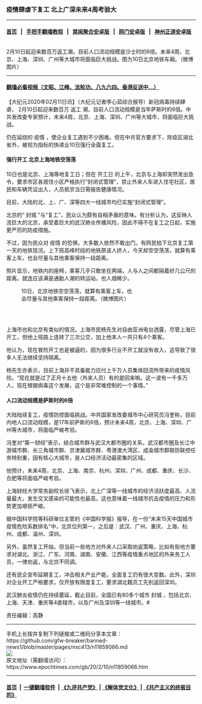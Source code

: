 ### 疫情肆虐下复工 北上广深未来4周考验大
------------------------

#### [首页](https://github.com/gfw-breaker/banned-news1/blob/master/README.md) &nbsp;&nbsp;|&nbsp;&nbsp; [手把手翻墙教程](https://github.com/gfw-breaker/guides/wiki) &nbsp;&nbsp;|&nbsp;&nbsp; [禁闻聚合安卓版](https://github.com/gfw-breaker/bn-android) &nbsp;&nbsp;|&nbsp;&nbsp; [网门安卓版](https://github.com/oGate2/oGate) &nbsp;&nbsp;|&nbsp;&nbsp; [神州正道安卓版](https://github.com/SzzdOgate/update) 



<div><img alt="" class="aligncenter wp-post-image" src="https://i.epochtimes.com/assets/uploads/2020/02/FotoJet-1-600x400.jpg"/>
<div class="red16 caption">
 <p>
  2月10日起迎来数百万返工潮，目前人口流动规模是沙士时的6倍。未来4周，北京、上海、深圳、广州等大城市将面临巨大挑战。图为10日北京地铁车厢。（微博图片）
 </p>
</div>
</div><hr/>

#### [翻墙必看视频（文昭、江峰、法轮功、八九六四、香港反送中...）](https://github.com/gfw-breaker/banned-news1/blob/master/pages/link3.md)

<div><p>
 【大纪元2020年02月11日讯】（大纪元记者李心茹综合报导）新冠病毒持续肆虐， 2月10日起迎来数百万
 <ok href="https://www.epochtimes.com/gb/tag/%E8%BF%94%E5%B7%A5.html">
  返工
 </ok>
 潮，目前人口流动规模是当年萨斯时的6倍。中共发改委专家预计，未来4周，北京、上海、深圳、广州等大城市，将面临巨大挑战。
</p>
<p>
 仍在延绕的
 <ok href="https://www.epochtimes.com/gb/tag/%E7%96%AB%E6%83%85.html">
  疫情
 </ok>
 ，使企业复工遇到不少困难。但在中共官方要求下，除疫区湖北省外，被视为指标的快递业10日强行全面复工。
</p>
<h4>
 强行开工 北京上海地铁空荡荡
</h4>
<p>
 10日也是北京、上海等地复工日；但在
 <ok href="https://www.epochtimes.com/gb/tag/%E5%BC%80%E5%B7%A5%E6%97%A5.html">
  开工日
 </ok>
 的上午，北京与上海却突然发出急令，要求市区各居住小区严格执行“封闭式管理”，禁止外来人车进入住宅社区，居民和车辆凭证出入，人员抵京当日需报告健康情况。
</p>
<p>
 目前，大陆的北、上、广、深等四大一线城市均已实施“封闭式管理”。
</p>
<p>
 北京的“
 <ok href="https://www.epochtimes.com/gb/tag/%E5%B0%81%E5%9F%8E.html">
  封城
 </ok>
 ”与“复工”，民众认为颇有自相矛盾的意味。有分析认为，这反映人流巨大的北京，承受着巨大的武汉肺炎传播风险，因此不得不在复工之日起，实施更严厉的防疫措施。
</p>
<p>
 不过，因为民众对
 <ok href="https://www.epochtimes.com/gb/tag/%E7%96%AB%E6%83%85.html">
  疫情
 </ok>
 的恐惧，大多数人依然不敢出门。有网民拍下北京复工第一天的地铁现况。上下班高峰时段的地铁原该人挤人，今天却空空荡荡，就算有乘客上车，也会尽量与其他乘客保持一段距离。
</p>
<p>
 照片显示，地铁内的座椅，乘客几乎只敢坐在两端，人与人之间都隔着好几公尺的距离。就连应该满是通勤人潮的转运站，也人烟稀少。
</p>
<figure class="wp-caption aligncenter" id="attachment_11859073" style="width: 300px">
 <ok href="http://i.epochtimes.com/assets/uploads/2020/02/2400782-XXL.jpg">
  <img alt="" class="wp-image-11859073 size-small" src="http://i.epochtimes.com/assets/uploads/2020/02/2400782-XXL-300x400.jpg"/>
 </ok>
 <br/><figcaption class="wp-caption-text">
  10日，北京地铁空空荡荡，就算有乘客上车，也会尽量与其他乘客保持一段距离。（微博图片）
 </figcaption><br/>
</figure><br/>
<p>
 上海市也和北京有类似的情况。上海市民杨先生对自由亚洲电台透露，尽管上海已开工，但他上班路上连转了三次公交，加上他本人一共只有4个乘客。
</p>
<p>
 他认为，现在冒险开工也是被逼的，因为很多行业不开工就没有收入，这导致了很多人无法继续坚持隔离。
</p>
<p>
 杨先生亦表示，目前上海并不具备能力应付上千万人员集体回流所带来的疫情风险。“现在就是过了正月十五他（外来人员）有的是回来嘛。这一波有一千多万人，现在根据病毒这个发展，这个是非常难控制的一个事情。”
</p>
<h4>
 人口流动规模是萨斯时的6倍
</h4>
<p>
 大陆陆续复工，疫情防控面临挑战。中共国家发改委城市中心研究员冯奎称，目前内地人口流动规模，是17年前萨斯的6倍，预计未来4周，北京、上海、深圳、广州等大城市，将面临严峻考验。
</p>
<p>
 冯奎对“第一财经”表示，结合城市群与武汉大都市圈的关系，武汉都市圈及长江中游城市群、长三角城市群、京津冀城市群、粤港澳大湾区、成渝城市群联防联控任务特别重，因有核心大城市，是人口经济活动最密集的区域。
</p>
<p>
 他预计，未来4周，北京、上海、南京、杭州、深圳、广州、成都、重庆、长沙、合肥等将面临严峻考验。
</p>
<p>
 上海财经大学常务副校长徐飞表示，北上广深等一线城市的经济活跃度最高、人流量最大，发生交叉感染的可能性也最高，这也意味着一线城市抗击疫情的压力和形势更加艰钜严峻。
</p>
<p>
 据中国科学院等科研单位主管的《中国科学报》报导，在一份“未来15天中国城市疫情危险系数排名”中，北京位列第一，之后是：武汉、广州、重庆、上海、杭州、成都、温州、深圳。
</p>
<p>
 另外，虽然复工开始，但当前一些地方对外来人口采取劝返策略，比如有些地方要求对湖北、浙江、广东、河南、湖南、安徽、江西等疫情重点地区的外来务工人员，一律劝返，与北京不同调。
</p>
<p>
 还有民企宣布延期复工，冲击相关产业产能，全面复工仍有很大变数。此外，深圳对企业开工严格要求，仅开放有限度复工，要求湖北籍员工先别返回深圳。
</p>
<p>
 武汉肺炎疫情仍在持续蔓延，截止目前，全国已有80多个城市
 <ok href="https://www.epochtimes.com/gb/tag/%E5%B0%81%E5%9F%8E.html">
  封城
 </ok>
 ，包括北京、上海、天津、重庆等4直辖市，以及广州及深圳等一线城市。#
</p>
<p>
 责任编辑：高静
</p>
</div>
<hr/>
手机上长按并复制下列链接或二维码分享本文章：<br/>
https://github.com/gfw-breaker/banned-news1/blob/master/pages/nsc413/n11859066.md <br/>
<a href='https://github.com/gfw-breaker/banned-news1/blob/master/pages/nsc413/n11859066.md'><img src='https://github.com/gfw-breaker/banned-news1/blob/master/pages/nsc413/n11859066.md.png'/></a> <br/>
原文地址（需翻墙访问）：https://www.epochtimes.com/gb/20/2/10/n11859066.htm


------------------------
#### [首页](https://github.com/gfw-breaker/banned-news1/blob/master/README.md) &nbsp;|&nbsp; [一键翻墙软件](https://github.com/gfw-breaker/nogfw/blob/master/README.md) &nbsp;| [《九评共产党》](https://github.com/gfw-breaker/9ping.md/blob/master/README.md#九评之一评共产党是什么) | [《解体党文化》](https://github.com/gfw-breaker/jtdwh.md/blob/master/README.md) | [《共产主义的终极目的》](https://github.com/gfw-breaker/gczydzjmd.md/blob/master/README.md)


<img src='http://gfw-breaker.win/banned-news/pages/nsc413/n11859066.md' width='0px' height='0px'/>